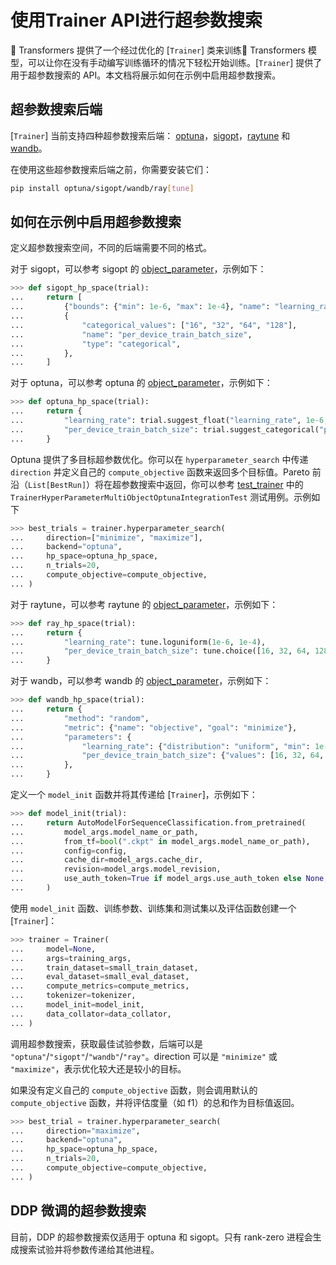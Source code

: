 # 使用Trainer API进行超参数搜索

🤗 Transformers 提供了一个经过优化的 [`Trainer`] 类来训练🤗 Transformers 模型，可以让你在没有手动编写训练循环的情况下轻松开始训练。[`Trainer`] 提供了用于超参数搜索的 API。本文档将展示如何在示例中启用超参数搜索。

## 超参数搜索后端

[`Trainer`] 当前支持四种超参数搜索后端：
[optuna](https://optuna.org/)，[sigopt](https://sigopt.com/)，[raytune](https://docs.ray.io/en/latest/tune/index.html) 和 [wandb](https://wandb.ai/site/sweeps)。

在使用这些超参数搜索后端之前，你需要安装它们：
```bash
pip install optuna/sigopt/wandb/ray[tune] 
```

## 如何在示例中启用超参数搜索

定义超参数搜索空间，不同的后端需要不同的格式。

对于 sigopt，可以参考 sigopt 的 [object_parameter](https://docs.sigopt.com/ai-module-api-references/api_reference/objects/object_parameter)，示例如下：
```py
>>> def sigopt_hp_space(trial):
...     return [
...         {"bounds": {"min": 1e-6, "max": 1e-4}, "name": "learning_rate", "type": "double"},
...         {
...             "categorical_values": ["16", "32", "64", "128"],
...             "name": "per_device_train_batch_size",
...             "type": "categorical",
...         },
...     ]
```

对于 optuna，可以参考 optuna 的 [object_parameter](https://optuna.readthedocs.io/en/stable/tutorial/10_key_features/002_configurations.html#sphx-glr-tutorial-10-key-features-002-configurations-py)，示例如下：

```py
>>> def optuna_hp_space(trial):
...     return {
...         "learning_rate": trial.suggest_float("learning_rate", 1e-6, 1e-4, log=True),
...         "per_device_train_batch_size": trial.suggest_categorical("per_device_train_batch_size", [16, 32, 64, 128]),
...     }
```

Optuna 提供了多目标超参数优化。你可以在 `hyperparameter_search` 中传递 `direction` 并定义自己的 `compute_objective` 函数来返回多个目标值。Pareto 前沿（`List[BestRun]`）将在超参数搜索中返回，你可以参考 [test_trainer](https://github.com/huggingface/transformers/blob/main/tests/trainer/test_trainer.py) 中的 `TrainerHyperParameterMultiObjectOptunaIntegrationTest` 测试用例。示例如下

```py
>>> best_trials = trainer.hyperparameter_search(
...     direction=["minimize", "maximize"],
...     backend="optuna",
...     hp_space=optuna_hp_space,
...     n_trials=20,
...     compute_objective=compute_objective,
... )
```

对于 raytune，可以参考 raytune 的 [object_parameter](https://docs.ray.io/en/latest/tune/api/search_space.html)，示例如下：

```py
>>> def ray_hp_space(trial):
...     return {
...         "learning_rate": tune.loguniform(1e-6, 1e-4),
...         "per_device_train_batch_size": tune.choice([16, 32, 64, 128]),
...     }
```

对于 wandb，可以参考 wandb 的 [object_parameter](https://docs.wandb.ai/guides/sweeps/configuration)，示例如下：

```py
>>> def wandb_hp_space(trial):
...     return {
...         "method": "random",
...         "metric": {"name": "objective", "goal": "minimize"},
...         "parameters": {
...             "learning_rate": {"distribution": "uniform", "min": 1e-6, "max": 1e-4},
...             "per_device_train_batch_size": {"values": [16, 32, 64, 128]},
...         },
...     }
```

定义一个 `model_init` 函数并将其传递给 [`Trainer`]，示例如下：
```py
>>> def model_init(trial):
...     return AutoModelForSequenceClassification.from_pretrained(
...         model_args.model_name_or_path,
...         from_tf=bool(".ckpt" in model_args.model_name_or_path),
...         config=config,
...         cache_dir=model_args.cache_dir,
...         revision=model_args.model_revision,
...         use_auth_token=True if model_args.use_auth_token else None,
...     )
```

使用 `model_init` 函数、训练参数、训练集和测试集以及评估函数创建一个 [`Trainer`]：

```py
>>> trainer = Trainer(
...     model=None,
...     args=training_args,
...     train_dataset=small_train_dataset,
...     eval_dataset=small_eval_dataset,
...     compute_metrics=compute_metrics,
...     tokenizer=tokenizer,
...     model_init=model_init,
...     data_collator=data_collator,
... )
```

调用超参数搜索，获取最佳试验参数，后端可以是 `"optuna"`/`"sigopt"`/`"wandb"`/`"ray"`。direction 可以是 `"minimize"` 或 `"maximize"`，表示优化较大还是较小的目标。

如果没有定义自己的 `compute_objective` 函数，则会调用默认的 `compute_objective` 函数，并将评估度量（如 f1）的总和作为目标值返回。

```py
>>> best_trial = trainer.hyperparameter_search(
...     direction="maximize",
...     backend="optuna",
...     hp_space=optuna_hp_space,
...     n_trials=20,
...     compute_objective=compute_objective,
... )
```

## DDP 微调的超参数搜索
目前，DDP 的超参数搜索仅适用于 optuna 和 sigopt。只有 rank-zero 进程会生成搜索试验并将参数传递给其他进程。
